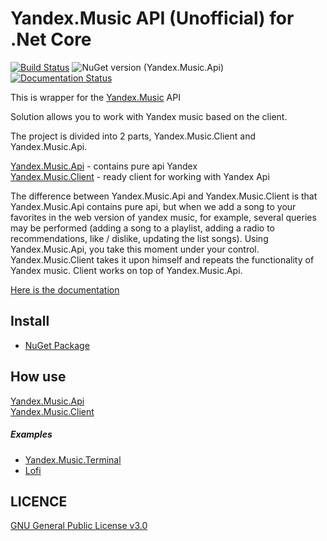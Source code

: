 Yandex.Music API (Unofficial) for .Net Core
====

[![Build Status](https://travis-ci.com/Winster332/Yandex.Music.Api.svg?branch=master)](https://travis-ci.com/Winster332/Yandex.Music.Api)
![NuGet version (Yandex.Music.Api)](https://img.shields.io/nuget/v/Yandex.Music.Api.svg?style=flat-square)
[![Documentation Status](https://readthedocs.org/projects/yandexmusicapi/badge/?version=latest)](https://yandexmusicapi.readthedocs.io/en/latest/?badge=latest)

This is wrapper for the [Yandex.Music](http://music.yandex.ru/) API

Solution allows you to work with Yandex music based on the client.

The project is divided into 2 parts, Yandex.Music.Client and Yandex.Music.Api.

[Yandex.Music.Api](https://github.com/Winster332/Yandex.Music.Api/tree/master/Yandex.Music.Api) - contains pure api Yandex \
[Yandex.Music.Client](https://github.com/Winster332/Yandex.Music.Api/tree/master/Yandex.Music.Client) - ready client for working with Yandex Api

The difference between Yandex.Music.Api and Yandex.Music.Client is 
that Yandex.Music.Api contains pure api, but when we 
add a song to your favorites in the web version 
of yandex music, for example, several queries may 
be performed (adding a song to a playlist, adding a radio to 
recommendations, like / dislike, updating the list songs). 
Using Yandex.Music.Api, you take this moment under your control. 
Yandex.Music.Client takes it upon himself and repeats the 
functionality of Yandex music. Client works on top of Yandex.Music.Api.

[Here is the documentation](https://readthedocs.org/projects/yandexmusicapi/)

 Install
-------

- [NuGet Package](https://www.nuget.org/packages/Yandex.Music.Api/1.0.0)

 How use
-------

[Yandex.Music.Api](https://github.com/Winster332/Yandex.Music.Api/tree/master/Yandex.Music.Api) \
[Yandex.Music.Client](https://github.com/Winster332/Yandex.Music.Api/tree/master/Yandex.Music.Client)

##### Examples

- [Yandex.Music.Terminal](https://github.com/Winster332/Yandex.Music.Terminal)
- [Lofi](https://github.com/Winster332/Lofi)

LICENCE
-------
[GNU General Public License v3.0](https://github.com/Winster332/Yandex.Music.Api/blob/master/LICENSE)

